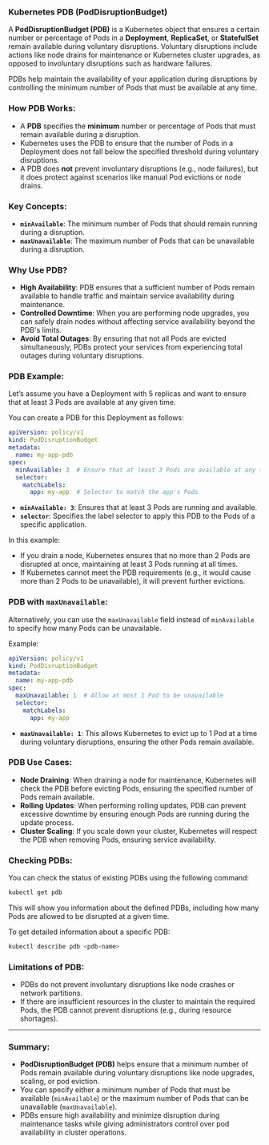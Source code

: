 ### **Kubernetes PDB (PodDisruptionBudget)**

A **PodDisruptionBudget (PDB)** is a Kubernetes object that ensures a certain number or percentage of Pods in a **Deployment**, **ReplicaSet**, or **StatefulSet** remain available during voluntary disruptions. Voluntary disruptions include actions like node drains for maintenance or Kubernetes cluster upgrades, as opposed to involuntary disruptions such as hardware failures.

PDBs help maintain the availability of your application during disruptions by controlling the minimum number of Pods that must be available at any time.

### **How PDB Works:**
- A **PDB** specifies the **minimum** number or percentage of Pods that must remain available during a disruption.
- Kubernetes uses the PDB to ensure that the number of Pods in a Deployment does not fall below the specified threshold during voluntary disruptions.
- A PDB does **not** prevent involuntary disruptions (e.g., node failures), but it does protect against scenarios like manual Pod evictions or node drains.

### **Key Concepts:**
- **`minAvailable`**: The minimum number of Pods that should remain running during a disruption.
- **`maxUnavailable`**: The maximum number of Pods that can be unavailable during a disruption.

### **Why Use PDB?**
- **High Availability**: PDB ensures that a sufficient number of Pods remain available to handle traffic and maintain service availability during maintenance.
- **Controlled Downtime**: When you are performing node upgrades, you can safely drain nodes without affecting service availability beyond the PDB's limits.
- **Avoid Total Outages**: By ensuring that not all Pods are evicted simultaneously, PDBs protect your services from experiencing total outages during voluntary disruptions.

### **PDB Example:**

Let’s assume you have a Deployment with 5 replicas and want to ensure that at least 3 Pods are available at any given time.

You can create a PDB for this Deployment as follows:

```yaml
apiVersion: policy/v1
kind: PodDisruptionBudget
metadata:
  name: my-app-pdb
spec:
  minAvailable: 3  # Ensure that at least 3 Pods are available at any time
  selector:
    matchLabels:
      app: my-app  # Selector to match the app's Pods
```

- **`minAvailable: 3`**: Ensures that at least 3 Pods are running and available.
- **`selector`**: Specifies the label selector to apply this PDB to the Pods of a specific application.

In this example:
- If you drain a node, Kubernetes ensures that no more than 2 Pods are disrupted at once, maintaining at least 3 Pods running at all times.
- If Kubernetes cannot meet the PDB requirements (e.g., it would cause more than 2 Pods to be unavailable), it will prevent further evictions.

### **PDB with `maxUnavailable`:**
Alternatively, you can use the `maxUnavailable` field instead of `minAvailable` to specify how many Pods can be unavailable.

Example:
```yaml
apiVersion: policy/v1
kind: PodDisruptionBudget
metadata:
  name: my-app-pdb
spec:
  maxUnavailable: 1  # Allow at most 1 Pod to be unavailable
  selector:
    matchLabels:
      app: my-app
```

- **`maxUnavailable: 1`**: This allows Kubernetes to evict up to 1 Pod at a time during voluntary disruptions, ensuring the other Pods remain available.

### **PDB Use Cases:**
- **Node Draining**: When draining a node for maintenance, Kubernetes will check the PDB before evicting Pods, ensuring the specified number of Pods remain available.
- **Rolling Updates**: When performing rolling updates, PDB can prevent excessive downtime by ensuring enough Pods are running during the update process.
- **Cluster Scaling**: If you scale down your cluster, Kubernetes will respect the PDB when removing Pods, ensuring service availability.

### **Checking PDBs:**
You can check the status of existing PDBs using the following command:

```bash
kubectl get pdb
```

This will show you information about the defined PDBs, including how many Pods are allowed to be disrupted at a given time.

To get detailed information about a specific PDB:

```bash
kubectl describe pdb <pdb-name>
```

### **Limitations of PDB:**
- PDBs do not prevent involuntary disruptions like node crashes or network partitions.
- If there are insufficient resources in the cluster to maintain the required Pods, the PDB cannot prevent disruptions (e.g., during resource shortages).

---

### **Summary:**
- **PodDisruptionBudget (PDB)** helps ensure that a minimum number of Pods remain available during voluntary disruptions like node upgrades, scaling, or pod eviction.
- You can specify either a minimum number of Pods that must be available (`minAvailable`) or the maximum number of Pods that can be unavailable (`maxUnavailable`).
- PDBs ensure high availability and minimize disruption during maintenance tasks while giving administrators control over pod availability in cluster operations.
